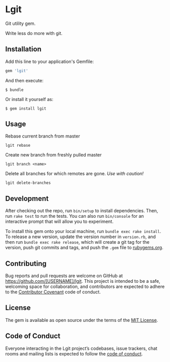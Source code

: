 # Lgit

Git utility gem.

Write less do more with git.

## Installation

Add this line to your application's Gemfile:

```ruby
gem 'lgit'
```

And then execute:

    $ bundle

Or install it yourself as:

    $ gem install lgit

## Usage

Rebase current branch from master

```shell
lgit rebase
```

Create new branch from freshly pulled master

```shell
lgit branch <name>
```

Delete all branches for which remotes are gone. *Use with caution!*

```shell
lgit delete-branches
```

## Development

After checking out the repo, run `bin/setup` to install dependencies. Then, run `rake test` to run the tests. You can also run `bin/console` for an interactive prompt that will allow you to experiment.

To install this gem onto your local machine, run `bundle exec rake install`. To release a new version, update the version number in `version.rb`, and then run `bundle exec rake release`, which will create a git tag for the version, push git commits and tags, and push the `.gem` file to [rubygems.org](https://rubygems.org).

## Contributing

Bug reports and pull requests are welcome on GitHub at https://github.com/[USERNAME]/lgit. This project is intended to be a safe, welcoming space for collaboration, and contributors are expected to adhere to the [Contributor Covenant](http://contributor-covenant.org) code of conduct.

## License

The gem is available as open source under the terms of the [MIT License](https://opensource.org/licenses/MIT).

## Code of Conduct

Everyone interacting in the Lgit project’s codebases, issue trackers, chat rooms and mailing lists is expected to follow the [code of conduct](https://github.com/[USERNAME]/lgit/blob/master/CODE_OF_CONDUCT.md).
